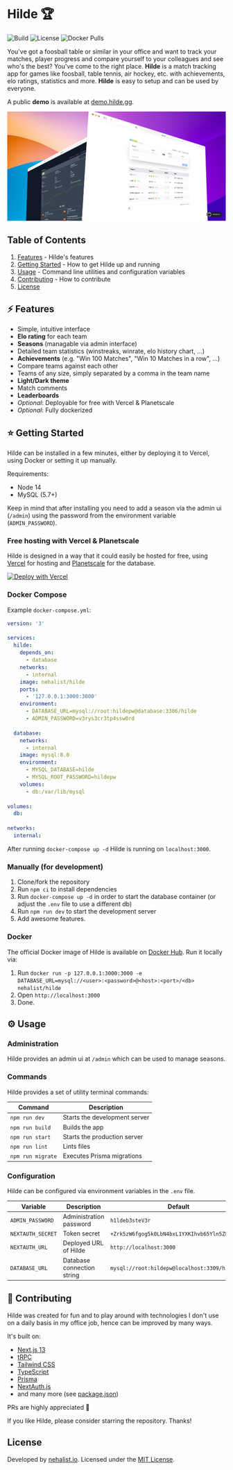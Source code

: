 # Hilde 🏆

![Build](https://img.shields.io/github/actions/workflow/status/nehalist/hilde/build.yml?branch=main)
![License](https://img.shields.io/github/license/nehalist/hilde)
![Docker Pulls](https://img.shields.io/docker/pulls/nehalist/hilde)

You've got a foosball table or similar in your office and want to track your matches, player progress and compare yourself to your
colleagues and see who's the best? You've come to the right place.
**Hilde** is a match tracking app for games like foosball, table tennis, air hockey, etc. with achievements, elo ratings, statistics and
more. **Hilde** is easy to setup and can be used by everyone.

A public **demo** is available at [demo.hilde.gg](https://demo.hilde.gg).

![Hilde](hilde.png)

## Table of Contents

1. [Features](#features) - Hilde's features
2. [Getting Started](#getting-started) - How to get Hilde up and running
3. [Usage](#usage) - Command line utilities and configuration variables
4. [Contributing](#contributing) - How to contribute
5. [License](#license)

## ⚡️ Features

- Simple, intuitive interface
- **Elo rating** for each team
- **Seasons** (managable via admin interface)
- Detailed team statistics (winstreaks, winrate, elo history chart, ...)
- **Achievements** (e.g. "Win 100 Matches", "Win 10 Matches in a row", ...)
- Compare teams against each other
- Teams of any size, simply separated by a comma in the team name
- **Light/Dark theme**
- Match comments
- **Leaderboards**
- *Optional*: Deployable for free with Vercel & Planetscale
- *Optional*: Fully dockerized

## ⭐ Getting Started

Hilde can be installed in a few minutes, either by deploying it to Vercel, using Docker or setting it up manually.

Requirements:

- Node 14
- MySQL (5.7+)

Keep in mind that after installing you need to add a season via the admin ui (`/admin`) using the password from the environment variable (`ADMIN_PASSWORD`).

### Free hosting with Vercel & Planetscale

Hilde is designed in a way that it could easily be hosted for free, using [Vercel](https://vercel.com) for hosting
and [Planetscale](https://planetscale.com) for the database.

[![Deploy with Vercel](https://vercel.com/button)](https://vercel.com/new/clone?repository-url=https%3A%2F%2Fgithub.com%2Fnehalist%2Fhilde)

### Docker Compose

Example `docker-compose.yml`:

```yaml
version: '3'

services:
  hilde:
    depends_on:
      - database
    networks:
      - internal
    image: nehalist/hilde
    ports:
      - '127.0.0.1:3000:3000'
    environment:
      - DATABASE_URL=mysql://root:hildepw@database:3306/hilde
      - ADMIN_PASSWORD=v3rys3cr3tp4ssw0rd

  database:
    networks:
      - internal
    image: mysql:8.0
    environment:
      - MYSQL_DATABASE=hilde
      - MYSQL_ROOT_PASSWORD=hildepw
    volumes:
      - db:/var/lib/mysql

volumes:
  db:

networks:
  internal:
```

After running `docker-compose up -d` Hilde is running on `localhost:3000`.

### Manually (for development)

1. Clone/fork the repository
2. Run `npm ci` to install dependencies
3. Run `docker-compose up -d` in order to start the database container (or adjust the `.env` file to use a different db)
4. Run `npm run dev` to start the development server
5. Add awesome features.

### Docker

The official Docker image of Hilde is available on [Docker Hub](https://hub.docker.com/repository/docker/nehalist/hilde). Run it locally
via:

1. Run `docker run -p 127.0.0.1:3000:3000 -e DATABASE_URL=mysql://<user>:<password>@<host>:<port>/<db> nehalist/hilde`
2. Open `http://localhost:3000`
3. Done.

## ⚙️ Usage

### Administration

Hilde provides an admin ui at `/admin` which can be used to manage seasons.

### Commands

Hilde provides a set of utility terminal commands:

| Command           | Description                   |
|-------------------|-------------------------------|
| `npm run dev`     | Starts the development server |
| `npm run build`   | Builds the app                |
| `npm run start`   | Starts the production server  |
| `npm run lint`    | Lints files                   |
| `npm run migrate` | Executes Prisma migrations    |

### Configuration

Hilde can be configured via environment variables in the `.env` file.

| Variable          | Description                | Default                                        |
|-------------------|----------------------------|------------------------------------------------|
| `ADMIN_PASSWORD`  | Administration password    | `h1ldeb3steV3r`                                |
| `NEXTAUTH_SECRET` | Token secret               | `+Zrk5zW6fgog5k0LbN4bxL1YXKIhvb65Yln5ZKf+g3o=` |
| `NEXTAUTH_URL`    | Deployed URL of Hilde      | `http://localhost:3000`                        |
| `DATABASE_URL`    | Database connection string | `mysql://root:hildepw@localhost:3309/hilde`    |

## 👐 Contributing

Hilde was created for fun and to play around with technologies I don't use on a daily basis in my office job, hence can be improved by many ways.

It's built on:

- [Next.js 13](https://nextjs.org/)
- [tRPC](https://trpc.io/)
- [Tailwind CSS](https://tailwindcss.com/)
- [TypeScript](https://www.typescriptlang.org/)
- [Prisma](https://www.prisma.io/)
- [NextAuth.js](https://next-auth.js.org/)
- and many more (see [package.json](package.json))

PRs are highly appreciated 🥳

If you like Hilde, please consider starring the repository. Thanks!

## License

Developed by [nehalist.io](https://nehalist.io). Licensed under the [MIT License](LICENSE).
